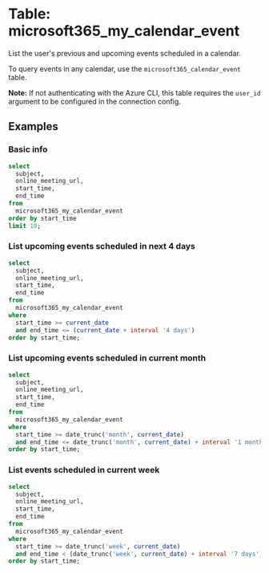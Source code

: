 # Table: microsoft365_my_calendar_event

List the user's previous and upcoming events scheduled in a calendar.

To query events in any calendar, use the `microsoft365_calendar_event` table.

**Note:** If not authenticating with the Azure CLI, this table requires the `user_id` argument to be configured in the connection config.

## Examples

### Basic info

```sql
select
  subject,
  online_meeting_url,
  start_time,
  end_time
from
  microsoft365_my_calendar_event
order by start_time
limit 10;
```

### List upcoming events scheduled in next 4 days

```sql
select
  subject,
  online_meeting_url,
  start_time,
  end_time
from
  microsoft365_my_calendar_event
where
  start_time >= current_date
  and end_time <= (current_date + interval '4 days')
order by start_time;
```

### List upcoming events scheduled in current month

```sql
select
  subject,
  online_meeting_url,
  start_time,
  end_time
from
  microsoft365_my_calendar_event
where
  start_time >= date_trunc('month', current_date)
  and end_time <= date_trunc('month', current_date) + interval '1 month'
order by start_time;
```

### List events scheduled in current week

```sql
select
  subject,
  online_meeting_url,
  start_time,
  end_time
from
  microsoft365_my_calendar_event
where
  start_time >= date_trunc('week', current_date)
  and end_time < (date_trunc('week', current_date) + interval '7 days')
order by start_time;
```
